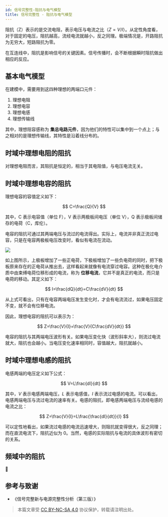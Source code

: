 ```yaml
---
id: 信号完整性-阻抗与电气模型
title: 信号完整性 - 阻抗与电气模型
---
```


阻抗（Z）表示的是交流电阻，表示电压与电流之比（$Z=V/I$）。从定性角度看，对于固定的电压，阻抗越高，流经电流就越小，反之同理。极端情况是，开路阻抗为无穷大，短路阻抗为零。

在互连线中，阻抗是影响信号的关键因素。信号传播时，会不断根据瞬时阻抗做出相应的反应。

## 基本电气模型

在建模中，需要用到这四种理想的两端口元件：

1. 理想电阻
2. 理想电容
3. 理想电感
4. 理想传输线

其中，理想阻容感称为 **集总电路元件**，因为他们的特性可以集中到一个点上；与之相对的是理想传输线，其特性是沿着线分布的。

## 时域中理想电阻的阻抗

对理想电阻而言，其阻抗是恒定的，相当于其电阻值，与电压电流无关。

## 时域中理想电容的阻抗

理想电容的容值定义如下：

$$
C=\frac{Q}{V}
$$

其中，C 表示电容值（单位 F），V 表示两极板间电压（单位 V），Q 表示极板间储存的电荷（C，库伦）。

电容的阻抗可通过其两端电压与流过的电流得出。实际上，电流并非真正流过电容，只是在电容两极板电压改变时，看似有电流在流动。

![](https://wiki-media-1253965369.cos.ap-guangzhou.myqcloud.com/img/20220524135418.png)

如上图所示，上极板增加了一些正电荷，下极板增加了一些负电荷的同时，把下极板原来存在的正电荷从推出去，这样看起来就像有电流穿过电容。这种在极化电介质中由束缚电荷位移形成的电流，称为 **位移电流**，它并不是真正的电流，而只是电荷的移动。其定义如下：

$$
I=\frac{dQ}{dt}=C\frac{dV}{dt}
$$

从上式可看出，只有在电容两端电压发生变化时，才会有电流流过，如果电压固定不变，就不会有位移电流。

因此，理想电容的阻抗可以表示为：

$$
Z=\frac{V}{I}=\frac{V}{C\frac{dV}{dt}}
$$

电容的阻抗与其两端电压波形有关。如果电压变化快（波形斜率大），则流过电流就大，阻抗也会越小。当电压变化速率相同时，容值越大，阻抗就越小。

## 时域中理想电感的阻抗

电感两端的电压定义如下公式：

$$
V=L\frac{dI}{dt}
$$

其中，$V$ 表示电感两端电压，$L$ 表示电感值，$I$ 表示流过电感的电流。可以看出，电感两端电压与流过电流的速率有关。电感的阻抗，即电感两端电压与流经电感的电流之比：

$$
Z=\frac{V}{I}=L\frac{\frac{dI}{dt}}{I}
$$

可以定性地看出，如果流过电感的电流迅速增大，则阻抗就变得很大，反之同理；而在直流电流下，阻抗近似为 0。当然，电感的实际阻抗与电流的具体波形有密切的关系。

## 频域中的阻抗

🚧

## 参考与致谢

- 《信号完整新与电源完整性分析（第三版）》

> 本篇文章受 [CC BY-NC-SA 4.0](https://creativecommons.org/licenses/by/4.0/deed.zh) 协议保护，转载请注明出处。

